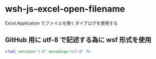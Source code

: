 # wsh-js-excel-open-filename
Excel.Application でファイルを開くダイアログを使用する


## GitHub 用に utf-8 で記述する為に wsf 形式を使用
```xml
<?xml version="1.0" encoding="utf-8" ?>
```
